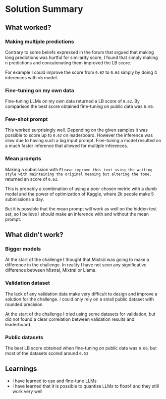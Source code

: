 # Solution Summary
<!---https://www.kaggle.com/wiki/WinningModelDocumentationTemplate --->

## What worked?

### Making multiple predictions

Contrary to some beliefs expressed in the forum that argued that making long predictions was hurtful for similarity score, I found that simply making n predictions and concatenating them improved the LB score.

For example I could improve the score from `0.62` to `0.64` simply by doing 4 inferences with v5 model.

### Fine-tuning on my own data

Fine-tuning LLMs on my own data returned a LB score of `0.62`. By comparison the best score obtained
fine-tuning on public data was `0.60`.

### Few-shot prompt

This worked surprisingly well. Depending on the given samples it was possible to score up to `0.62` on leaderboard. However the inference was slow due to having such a big input prompt. Fine-tuning a model
resulted on a much faster inference that allowed for multiple inferences.

### Mean prompts

Making a submission with `Please improve this text using the writing style with maintaining the original meaning but altering the tone.` returned an score of `0.63`.

This is probably a combination of using a poor chosen metric with a dumb model and the power of optimization
of Kaggle, where 2k people make 5 submissions a day.

But it is possible that the mean prompt will work as well on the hidden test set, so I believe I should
make an inference with and without the mean prompt.

## What didn't work?

### Bigger models

At the start of the challenge I thought that Mixtral was going to make a difference in the challenge.
In reality I have not seen any significative difference between Mistral, Mixtral or Llama.

### Validation dataset

The lack of any validation data make very difficult to design and improve a solution for the challenge.
I could only rely on a small public dataset with rounded precision.

At the start of the challenge I tried using some datasets for validation, but did not found a clear
correlation between validation results and leaderboard.

### Public datasets

The best LB score obtained when fine-tuning on public data was `0.60`, but most of the datasets scored
around `0.53`

## Learnings

- I have learned to use and fine-tune LLMs
- I have learned that it is possible to quantize LLMs to float4 and they still work very well
